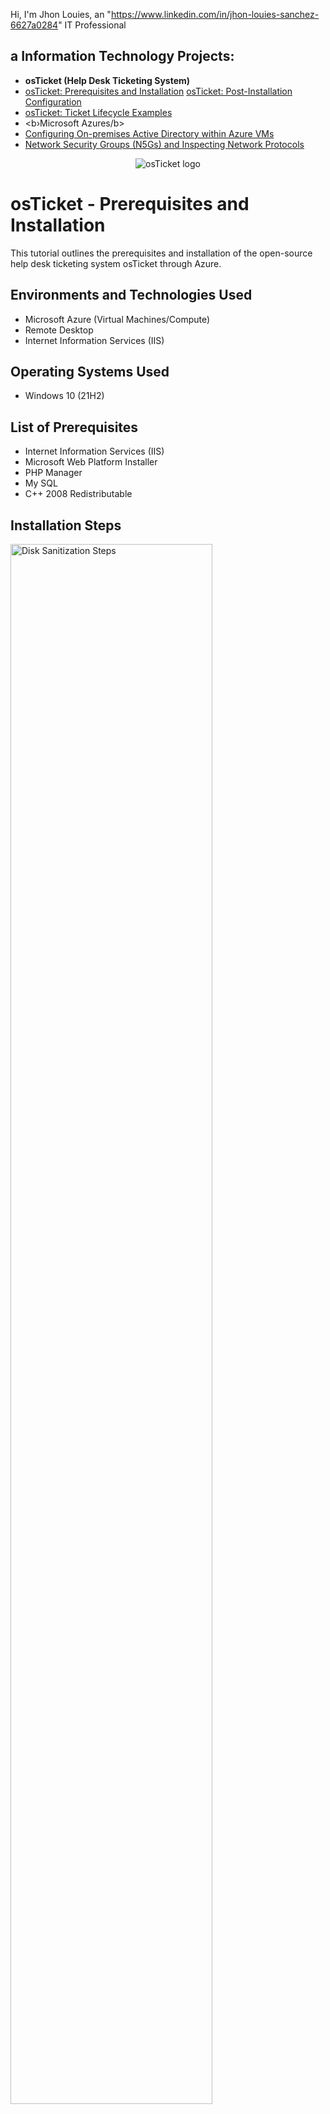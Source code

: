 Hi, I'm Jhon Louies, an "https://www.linkedin.com/in/jhon-louies-sanchez-6627a0284" IT Professional <h2> a Information Technology Projects:</h2>
- <b>osTicket (Help Desk Ticketing System)</b>
- [osTicket: Prerequisites and Installation](https://github.com/joshmadakorcc/osticket-preregs)
[osTicket: Post-Installation Configuration](https://github.com/joshmadakorcc/post-install-config)
- [osTicket: Ticket Lifecycle Examples](https://github.com/joshmadakorcc/ticket-lifecycle)
- <b›Microsoft Azures/b>
- [Configuring On-premises Active Directory within Azure VMs](https://github.com/joshmadakorcc/configure-ad)
- [Network Security Groups (N5Gs) and Inspecting Network Protocols](https://github.com/joshmadakorcc/azure-network-protocols)

<p align="center">
<img src="https://i.imgur.com/Clzj7Xs.png" alt="osTicket logo"/>
</p>

<h1>osTicket - Prerequisites and Installation</h1>
This tutorial outlines the prerequisites and installation of the open-source help desk ticketing system osTicket through Azure. <br />

<h2>Environments and Technologies Used</h2>

- Microsoft Azure (Virtual Machines/Compute)
- Remote Desktop
- Internet Information Services (IIS)

<h2>Operating Systems Used</h2>

- Windows 10 (21H2)

<h2>List of Prerequisites</h2>

- Internet Information Services (IIS)
- Microsoft Web Platform Installer
- PHP Manager
- My SQL
- C++ 2008 Redistributable

<h2>Installation Steps</h2>

<p>
<img src="https://imgur.com/qXWOfvq.png" height="80%" width="80%" alt="Disk Sanitization Steps"/>
<img src="https://imgur.com/egJMdgS.png" height="80%" width="80%" alt="Disk Sanitization Steps"/>
</p>
<p>
Create a "Virtual Machine" with Azure to run this lab. "Remote Desktop" into the created VM. 
</p>
<br />

<p>
<img src="https://imgur.com/n9ibcLa.png" height="80%" width="80%" alt="Disk Sanitization Steps"/>
</p>
<p>
Install/Enable Internet "Internet Information Services" (IIS) in windows: control panel --> programs --> Turn Windows features on or off --> check box titled "Internet Information Services".  IIS is a windows server in which OsTicket requires to be enabled in order to run properly, even though OsTicket runs through the web browser.
</p>
<br />

<p>
<img src="https://imgur.com/YBPThz1.png" height="80%" width="80%" alt="Disk Sanitization Steps"/>
<img src="https://imgur.com/OjPupsw.png" height="80%" width="80%" alt="Disk Sanitization Steps"/>
</p>
<p>
Search the internet for the installation files you will need to insatll. Find and install: "Web Platform Installer" & open "Web Platform Installer". Search Web Platform Installer to add "MySQL 5.5" & search to add all simple versions of PHP (x86) up until 7.3. "Create username" and "password" when asked to finish installation. Web installer will attempt to finish installing all of the prerequistes that are checked (some of the downloads will fail, just manually download C++ redistribuable & PHP Manager via files found online). Continue to finish with installation. Find and install "PHP Manager" version 7.3.8 & version 1.5.0. 
</p>
<br />

<p>
<img src="https://imgur.com/t2OkA7p.png" height="80%" width="80%" alt="Disk Sanitization Steps"/>
</p>
<p>
Search the internet for "osTicket-v1.15.8" and download it. Next, copy the "upload folder" from inside the OsTicket installation files to "c:\inetpub\wwwroot". Within c:\inetput\wwwroot folder --> rename "upload folder" to "OsTicket" --> Open IIS--> osTicket--> Browse*80 --> restart IIS
</p>
<br />

<p>
<img src="https://imgur.com/KL5FPaL.png" height="80%" width="80%" alt="Disk Sanitization Steps"/>
</p>
<p>
Search and open "IIS program" again via windows search bar. Next, restart IIS server client for changes to take effect.  
</p>
<br />

<p>
<img src="https://imgur.com/AKPxXsc.png" height="80%" width="80%" alt="Disk Sanitization Steps"/>
</p>
<p>
After IIS restart --> select "OsTicket" within IIS under "Default Website" --> click Browse*:80. 
</p>
<br />

<p>
<img src="https://imgur.com/OdzWcn5.png" height="80%" width="80%" alt="Disk Sanitization Steps"/>
</p>
<p>
If you have installed all prerequisites and followed all steps up to this point correctly, then the OS Ticketing system should open in the browser after the "browser*:80 port" is clicked in the previous step. 
</p>
<br />

<p>
<img src="https://imgur.com/kjIMvoQ.png" height="80%" width="80%" alt="Disk Sanitization Steps"/>
<img src="https://imgur.com/Yw6c5gd.png" height="80%" width="80%" alt="Disk Sanitization Steps"/>
</p>
<p>
Click the "PHP Manager" option in ISS (If the option does not show then restart ISS) --> "Enable or disable an extension" --> enable the following extensins: "php_imap.dll, php_intl.dll, php_opcahe.dll" --> refresh OsTicket in the browser window.
</p>
<br />

<p>
<img src="https://imgur.com/e0Qis8c.png" height="80%" width="80%" alt="Disk Sanitization Steps"/>
<img src="https://imgur.com/INrk5kt.png" height="80%" width="80%" alt="Disk Sanitization Steps"/>
</p>
<p>
Rename "C:\inetpub\wwwroot\osTicket\include\ost-sampleconfig.php" to "C:\inetpub\wwwroot\osTicket\include\ost-config.php" --> Assign permissions: under security tab --> click advanced --> disable inheritance: remove all inheritance --> allow all permisions: click "add", select a "principal", enter "everyone" in object name field --> allow full control permissions. This will allow full control for everyone. 
</p>
<br />

<p>
<img src="https://imgur.com/4SxPW2u.png" height="80%" width="80%" alt="Disk Sanitization Steps"/>
</p>
<p>
After all previous steps are complete, the OsTicketing system should be fully functional and you should be allowed to create acual helpdesk tickets. Please see test ticket above. You have to fill out most, if not all, of the information for this setup. *The email address must be different for the system settings and the admin user to not create conflict. 
</p>
<br />

<p>
<img src="https://imgur.com/iecoXP0.png" height="80%" width="80%" alt="Disk Sanitization Steps"/>
</p>
<p>
Install a program called "HeidiSQl" (can be searched online) that OsTicketing System uses to connect with Databases. Create a new "database" to be used with the new ticketing setup titled "OsTicket". Now, finish filling out the information in the OsTicket browser (MySQL will be the new database's name) and use whichever username and password that you created earlier in the lab. 
</p>
<br />

<p>
<img src="https://imgur.com/Dm38qAa.png" height="80%" width="80%" alt="Disk Sanitization Steps"/>
<img src="https://imgur.com/Vg67uNm.png" height="80%" width="80%" alt="Disk Sanitization Steps"/>
</p>
<p>
You should see a congratulations screen in the browser window if everything was done correctly. Clients are now able to successfully create help desk tickets. That concludes the lab.
</p>
<br />
  
<h2> ' Connect with me:</h2>
                      

[twitter]: https://twitter.com/..
[instagram]: https://www.instagram.com/..
Clinkedinl: https://linkedin.com/in/jhon-louies-sanchez-6627a0284 

